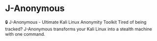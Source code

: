 # J-Anonymous
🔒 J-Anonymous - Ultimate Kali Linux Anonymity Toolkit Tired of being tracked? J-Anonymous transforms your Kali Linux into a stealth machine with one command.
